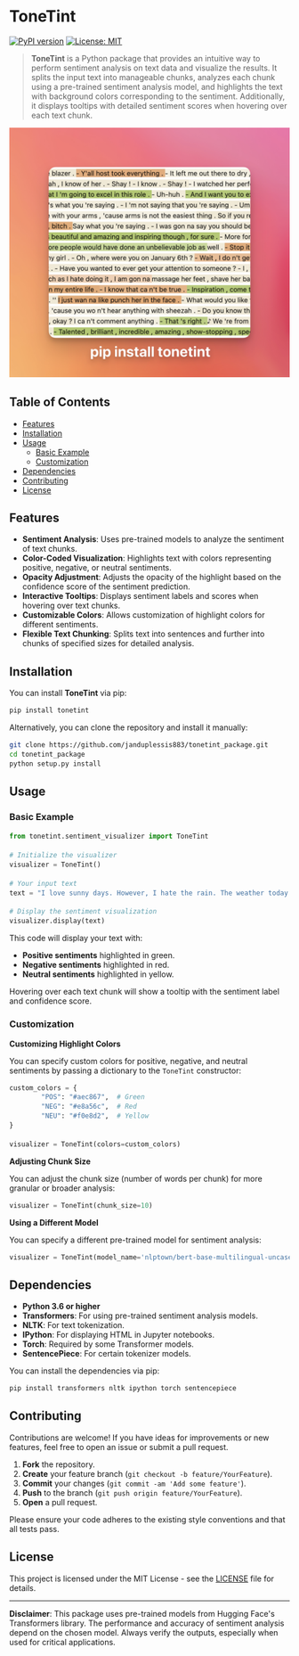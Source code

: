 # ToneTint

[![PyPI version](https://badge.fury.io/py/ToneTint.svg)](https://badge.fury.io/py/ToneTint)
[![License: MIT](https://img.shields.io/badge/License-MIT-yellow.svg)](https://opensource.org/licenses/MIT)

> **ToneTint** is a Python package that provides an intuitive way to perform sentiment analysis on text data and visualize the results. It splits the input text into manageable chunks, analyzes each chunk using a pre-trained sentiment analysis model, and highlights the text with background colors corresponding to the sentiment. Additionally, it displays tooltips with detailed sentiment scores when hovering over each text chunk.

![images](https://github.com/janduplessis883/tonetint_package/raw/master/images/pip.png)

## Table of Contents

- [Features](#features)
- [Installation](#installation)
- [Usage](#usage)
  - [Basic Example](#basic-example)
  - [Customization](#customization)
- [Dependencies](#dependencies)
- [Contributing](#contributing)
- [License](#license)

## Features

- **Sentiment Analysis**: Uses pre-trained models to analyze the sentiment of text chunks.
- **Color-Coded Visualization**: Highlights text with colors representing positive, negative, or neutral sentiments.
- **Opacity Adjustment**: Adjusts the opacity of the highlight based on the confidence score of the sentiment prediction.
- **Interactive Tooltips**: Displays sentiment labels and scores when hovering over text chunks.
- **Customizable Colors**: Allows customization of highlight colors for different sentiments.
- **Flexible Text Chunking**: Splits text into sentences and further into chunks of specified sizes for detailed analysis.

## Installation

You can install **ToneTint** via pip:

```bash
pip install tonetint
```

Alternatively, you can clone the repository and install it manually:

```bash
git clone https://github.com/janduplessis883/tonetint_package.git
cd tonetint_package
python setup.py install
```

## Usage

### Basic Example

```python
from tonetint.sentiment_visualizer import ToneTint

# Initialize the visualizer
visualizer = ToneTint()

# Your input text
text = "I love sunny days. However, I hate the rain. The weather today is okay."

# Display the sentiment visualization
visualizer.display(text)
```

This code will display your text with:

- **Positive sentiments** highlighted in green.
- **Negative sentiments** highlighted in red.
- **Neutral sentiments** highlighted in yellow.

Hovering over each text chunk will show a tooltip with the sentiment label and confidence score.

### Customization

**Customizing Highlight Colors**

You can specify custom colors for positive, negative, and neutral sentiments by passing a dictionary to the `ToneTint` constructor:

```python
custom_colors = {
        "POS": "#aec867",  # Green
        "NEG": "#e8a56c",  # Red
        "NEU": "#f0e8d2",  # Yellow
}

visualizer = ToneTint(colors=custom_colors)
```

**Adjusting Chunk Size**

You can adjust the chunk size (number of words per chunk) for more granular or broader analysis:

```python
visualizer = ToneTint(chunk_size=10)
```

**Using a Different Model**

You can specify a different pre-trained model for sentiment analysis:

```python
visualizer = ToneTint(model_name='nlptown/bert-base-multilingual-uncased-sentiment')
```

## Dependencies

- **Python 3.6 or higher**
- **Transformers**: For using pre-trained sentiment analysis models.
- **NLTK**: For text tokenization.
- **IPython**: For displaying HTML in Jupyter notebooks.
- **Torch**: Required by some Transformer models.
- **SentencePiece**: For certain tokenizer models.

You can install the dependencies via pip:

```bash
pip install transformers nltk ipython torch sentencepiece
```

## Contributing

Contributions are welcome! If you have ideas for improvements or new features, feel free to open an issue or submit a pull request.

1. **Fork** the repository.
2. **Create** your feature branch (`git checkout -b feature/YourFeature`).
3. **Commit** your changes (`git commit -am 'Add some feature'`).
4. **Push** to the branch (`git push origin feature/YourFeature`).
5. **Open** a pull request.

Please ensure your code adheres to the existing style conventions and that all tests pass.

## License

This project is licensed under the MIT License - see the [LICENSE](LICENSE) file for details.

---

**Disclaimer**: This package uses pre-trained models from Hugging Face's Transformers library. The performance and accuracy of sentiment analysis depend on the chosen model. Always verify the outputs, especially when used for critical applications.
